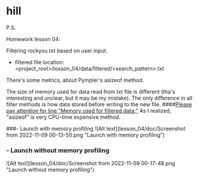 # hill

P.S.

Homework lesson 04:

Filtering rockyou.txt based on user input.
* filtered file location: <project_root>/losson_04/data/filtered/<search_pattern>.txt

There's some metrics, about Pympler's asizeof method.

The size of memory used for data read from txt file is different (tha's interesting and unclear, but it may be my mistake).
The only difference in all filter methods is how data stored before writing to the new file.
####<u>Please pay attention for line "Memory used for filtered data:"</u> As I realized, "asizeof" is very CPU-time expensive method.


###- Launch with memory profiling
![Alt text](lesson_04/doc/Screenshot from 2022-11-09 00-13-50.png "Launch with memory profiling")


### - Launch without memory profiling
![Alt text](lesson_04/doc/Screenshot from 2022-11-09 00-17-48.png "Launch without memory profiling")
